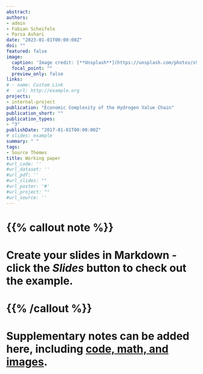 ```yaml
---
abstract: 
authors:
- admin
- Fabian Scheifele
- Parsa Ashari
date: "2023-01-01T00:00:00Z"
doi: ""
featured: false
image:
  caption: 'Image credit: [**Unsplash**](https://unsplash.com/photos/s9CC2SKySJM)'
  focal_point: ""
  preview_only: false
links:
# - name: Custom Link
#   url: http://example.org
projects:
- internal-project
publication: "Economic Complexity of the Hydrogen Value Chain"
publication_short: ""
publication_types:
- "3"
publishDate: "2017-01-01T00:00:00Z"
# slides: example
summary: " "
tags:
- Source Themes
title: Working paper
#url_code: ''
#url_dataset: ''
#url_pdf: ''
#url_slides: ""
#url_poster: '#'
#url_project: ""
#url_source: ''
---
```


# {{% callout note %}}
# Create your slides in Markdown - click the *Slides* button to check out the example.
# {{% /callout %}}
# 
# Supplementary notes can be added here, including [code, math, and images](https://wowchemy.com/docs/writing-markdown-latex/).
